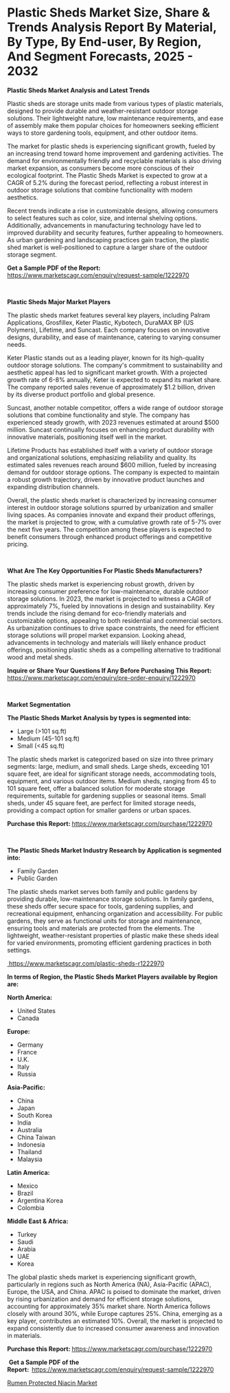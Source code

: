 <p><h1>Plastic Sheds Market Size, Share & Trends Analysis Report By Material, By Type, By End-user, By Region, And Segment Forecasts, 2025 - 2032</h1></p><p><strong>Plastic Sheds Market Analysis and Latest Trends</strong></p>
<p><p>Plastic sheds are storage units made from various types of plastic materials, designed to provide durable and weather-resistant outdoor storage solutions. Their lightweight nature, low maintenance requirements, and ease of assembly make them popular choices for homeowners seeking efficient ways to store gardening tools, equipment, and other outdoor items.</p><p>The market for plastic sheds is experiencing significant growth, fueled by an increasing trend toward home improvement and gardening activities. The demand for environmentally friendly and recyclable materials is also driving market expansion, as consumers become more conscious of their ecological footprint. The Plastic Sheds Market is expected to grow at a CAGR of 5.2% during the forecast period, reflecting a robust interest in outdoor storage solutions that combine functionality with modern aesthetics.</p><p>Recent trends indicate a rise in customizable designs, allowing consumers to select features such as color, size, and internal shelving options. Additionally, advancements in manufacturing technology have led to improved durability and security features, further appealing to homeowners. As urban gardening and landscaping practices gain traction, the plastic shed market is well-positioned to capture a larger share of the outdoor storage segment.</p></p>
<p><strong>Get a Sample PDF of the Report:&nbsp;</strong> <a href="https://www.marketscagr.com/enquiry/request-sample/1222970?utm_campaign=3249&utm_medium=2&utm_source=Github&utm_content=ia&utm_term=30032025&utm_id=plastic-sheds">https://www.marketscagr.com/enquiry/request-sample/1222970</a></p>
<p>&nbsp;</p>
<p><strong>Plastic Sheds Major Market Players</strong></p>
<p><p>The plastic sheds market features several key players, including Palram Applications, Grosfillex, Keter Plastic, Kybotech, DuraMAX BP (US Polymers), Lifetime, and Suncast. Each company focuses on innovative designs, durability, and ease of maintenance, catering to varying consumer needs.</p><p>Keter Plastic stands out as a leading player, known for its high-quality outdoor storage solutions. The company's commitment to sustainability and aesthetic appeal has led to significant market growth. With a projected growth rate of 6-8% annually, Keter is expected to expand its market share. The company reported sales revenue of approximately $1.2 billion, driven by its diverse product portfolio and global presence.</p><p>Suncast, another notable competitor, offers a wide range of outdoor storage solutions that combine functionality and style. The company has experienced steady growth, with 2023 revenues estimated at around $500 million. Suncast continually focuses on enhancing product durability with innovative materials, positioning itself well in the market.</p><p>Lifetime Products has established itself with a variety of outdoor storage and organizational solutions, emphasizing reliability and quality. Its estimated sales revenues reach around $600 million, fueled by increasing demand for outdoor storage options. The company is expected to maintain a robust growth trajectory, driven by innovative product launches and expanding distribution channels.</p><p>Overall, the plastic sheds market is characterized by increasing consumer interest in outdoor storage solutions spurred by urbanization and smaller living spaces. As companies innovate and expand their product offerings, the market is projected to grow, with a cumulative growth rate of 5-7% over the next five years. The competition among these players is expected to benefit consumers through enhanced product offerings and competitive pricing.</p></p>
<p>&nbsp;</p>
<p><strong>What Are The Key Opportunities For Plastic Sheds Manufacturers?</strong></p>
<p><p>The plastic sheds market is experiencing robust growth, driven by increasing consumer preference for low-maintenance, durable outdoor storage solutions. In 2023, the market is projected to witness a CAGR of approximately 7%, fueled by innovations in design and sustainability. Key trends include the rising demand for eco-friendly materials and customizable options, appealing to both residential and commercial sectors. As urbanization continues to drive space constraints, the need for efficient storage solutions will propel market expansion. Looking ahead, advancements in technology and materials will likely enhance product offerings, positioning plastic sheds as a compelling alternative to traditional wood and metal sheds.</p></p>
<p><strong>Inquire or Share Your Questions If Any Before Purchasing This Report:</strong> <a href="https://www.marketscagr.com/enquiry/pre-order-enquiry/1222970?utm_campaign=3249&utm_medium=2&utm_source=Github&utm_content=ia&utm_term=30032025&utm_id=plastic-sheds">https://www.marketscagr.com/enquiry/pre-order-enquiry/1222970</a></p>
<p>&nbsp;</p>
<p><strong>Market Segmentation</strong></p>
<p><strong>The Plastic Sheds Market Analysis by types is segmented into:</strong></p>
<p><ul><li>Large (>101 sq.ft)</li><li>Medium (45-101 sq.ft)</li><li>Small (<45 sq.ft)</li></ul></p>
<p><p>The plastic sheds market is categorized based on size into three primary segments: large, medium, and small sheds. Large sheds, exceeding 101 square feet, are ideal for significant storage needs, accommodating tools, equipment, and various outdoor items. Medium sheds, ranging from 45 to 101 square feet, offer a balanced solution for moderate storage requirements, suitable for gardening supplies or seasonal items. Small sheds, under 45 square feet, are perfect for limited storage needs, providing a compact option for smaller gardens or urban spaces.</p></p>
<p><strong>Purchase this Report:&nbsp;</strong><a href="https://www.marketscagr.com/purchase/1222970?utm_campaign=3249&utm_medium=2&utm_source=Github&utm_content=ia&utm_term=30032025&utm_id=plastic-sheds">https://www.marketscagr.com/purchase/1222970</a></p>
<p>&nbsp;</p>
<p><strong>The Plastic Sheds Market Industry Research by Application is segmented into:</strong></p>
<p><ul><li>Family Garden</li><li>Public Garden</li></ul></p>
<p><p>The plastic sheds market serves both family and public gardens by providing durable, low-maintenance storage solutions. In family gardens, these sheds offer secure space for tools, gardening supplies, and recreational equipment, enhancing organization and accessibility. For public gardens, they serve as functional units for storage and maintenance, ensuring tools and materials are protected from the elements. The lightweight, weather-resistant properties of plastic make these sheds ideal for varied environments, promoting efficient gardening practices in both settings.</p></p>
<p><a href="https://www.marketscagr.com/plastic-sheds-r1222970?utm_campaign=3249&utm_medium=2&utm_source=Github&utm_content=ia&utm_term=30032025&utm_id=plastic-sheds">&nbsp;https://www.marketscagr.com/plastic-sheds-r1222970</a></p>
<p><strong>In terms of Region, the Plastic Sheds Market Players available by Region are:</strong></p>
<p>
    <p> <strong> North America: </strong>
        <ul>
            <li>United States</li>
            <li>Canada</li>
        </ul>
        </p> 
    <p> <strong> Europe: </strong>
        <ul>
            <li>Germany</li>
            <li>France</li>
            <li>U.K.</li>
            <li>Italy</li>
            <li>Russia</li>
        </ul>
        </p> 
    <p> <strong> Asia-Pacific: </strong>
        <ul>
            <li>China</li>
            <li>Japan</li>
            <li>South Korea</li>
            <li>India</li>
            <li>Australia</li>
            <li>China Taiwan</li>
            <li>Indonesia</li>
            <li>Thailand</li>
            <li>Malaysia</li>
        </ul>
        </p> 
    <p> <strong> Latin America: </strong>
        <ul>
            <li>Mexico</li>
            <li>Brazil</li>
            <li>Argentina Korea</li>
            <li>Colombia</li>
        </ul>
        </p> 
    <p> <strong> Middle East & Africa: </strong>
        <ul>
            <li>Turkey</li>
            <li>Saudi</li>
            <li>Arabia</li>
            <li>UAE</li>
            <li>Korea</li>
        </ul>
    </p>
    </p>
<p><p>The global plastic sheds market is experiencing significant growth, particularly in regions such as North America (NA), Asia-Pacific (APAC), Europe, the USA, and China. APAC is poised to dominate the market, driven by rising urbanization and demand for efficient storage solutions, accounting for approximately 35% market share. North America follows closely with around 30%, while Europe captures 25%. China, emerging as a key player, contributes an estimated 10%. Overall, the market is projected to expand consistently due to increased consumer awareness and innovation in materials.</p></p>
<p><strong>Purchase this Report: </strong><a href="https://www.marketscagr.com/purchase/1222970?utm_campaign=3249&utm_medium=2&utm_source=Github&utm_content=ia&utm_term=30032025&utm_id=plastic-sheds">https://www.marketscagr.com/purchase/1222970</a></p>
<p>&nbsp;<strong>Get a Sample PDF of the Report:&nbsp;&nbsp;</strong><a href="https://www.marketscagr.com/enquiry/request-sample/1222970?utm_campaign=3249&utm_medium=2&utm_source=Github&utm_content=ia&utm_term=30032025&utm_id=plastic-sheds">https://www.marketscagr.com/enquiry/request-sample/1222970</a></p>
<p><strong></strong></p>
<p><p><a href="https://github.com/kmettjanksj7/Market-Research-Report-List-1/blob/main/rumen-protected-niacin-market.md?utm_campaign=3249&utm_medium=2&utm_source=Github&utm_content=ia&utm_term=30032025&utm_id=plastic-sheds">Rumen Protected Niacin Market</a></p></p>